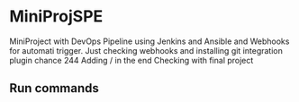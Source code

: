 # MiniProjSPE
MiniProject with DevOps Pipeline using Jenkins and Ansible and Webhooks for automati trigger.
Just checking webhooks and installing git integration plugin chance 244 
Adding  / in the end 
Checking with final project
## Run commands
